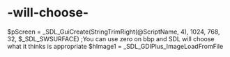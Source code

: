 # -will-choose-
$pScreen = _SDL_GuiCreate(StringTrimRight(@ScriptName, 4), 1024, 768, 32, $_SDL_SWSURFACE)   ;You can use zero on bbp and SDL will choose what it thinks is appropriate $hImage1 = _SDL_GDIPlus_ImageLoadFromFile
